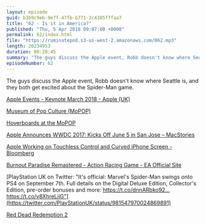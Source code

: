```yaml
---
layout: episode
guid: b3b9c9eb-9e7f-47fb-b771-2c4385fffaa7
title: "62 - Is it in America?"
published: "Thu, 5 Apr 2018 09:07:00 +0000"
permalink: 62/index.html
file: "https://ruminatepod.s3-us-west-2.amazonaws.com/062.mp3"
length: 20234953
duration: 00:20:45
summary: "The guys discuss the Apple event, Robb doesn't know where Seattle is, and they both get excited about the Spider-Man game."
episodeNumber: 62
---
```


The guys discuss the Apple event, Robb doesn't know where Seattle is, and they both get excited about the Spider-Man game.

[Apple Events - Keynote March 2018 - Apple (UK)](https://www.apple.com/uk/apple-events/march-2018/)

[Museum of Pop Culture (MoPOP)](https://www.mopop.org/)

[Hoverboards at the MoPOP](https://rmlewisuk.s3.amazonaws.com/bttf-mopop.jpg)

[Apple Announces WWDC 2017: Kicks Off June 5 in San Jose – MacStories](https://www.macstories.net/news/apple-announces-wwdc-2017-kicks-off-june-5-in-san-jose/)

[Apple Working on Touchless Control and Curved iPhone Screen - Bloomberg](https://www.bloomberg.com/news/articles/2018-04-04/apple-is-said-to-work-on-touchless-control-curved-iphone-screen)

[Burnout Paradise Remastered - Action Racing Game - EA Official Site](https://www.ea.com/en-gb/games/burnout/burnout-paradise-remastered)

[PlayStation UK on Twitter: "It's official: Marvel's Spider-Man swings onto PS4 on September 7th. Full details on the Digital Deluxe Edition, Collector's Edition, pre-order bonuses and more: https://t.co/dnnARbko92… https://t.co/v8XhreLjiG"](https://twitter.com/PlayStationUK/status/981547970024869891)

[Red Dead Redemption 2](https://www.rockstargames.com/reddeadredemption2/)
